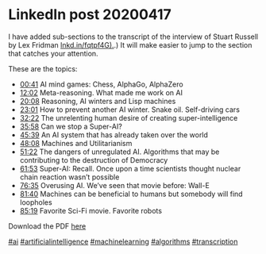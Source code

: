 # LinkedIn post 20200417

I have added sub-sections to the transcript of the interview of Stuart Russell by Lex Fridman [lnkd.in/fqtpf4G).](http://lnkd.in/fqtpf4G).) It will make easier to jump to the section that catches your attention.

These are the topics:

*  [00:41](https://youtu.be/KsZI5oXBC0k?t=41) AI mind games: Chess, AlphaGo, AlphaZero
*  [12:02](https://youtu.be/KsZI5oXBC0k?t=722) Meta-reasoning. What made me work on AI
*  [20:08](https://youtu.be/KsZI5oXBC0k?t=1208) Reasoning, AI winters and Lisp machines 
*  [23:01](https://youtu.be/KsZI5oXBC0k?t=1381) How to prevent another AI winter. Snake oil. Self-driving cars 
*  [32:22](https://youtu.be/KsZI5oXBC0k?t=1952) The unrelenting human desire of creating super-intelligence 
*  [35:58](https://youtu.be/KsZI5oXBC0k?t=2158) Can we stop a Super-AI?
*  [45:39](https://youtu.be/KsZI5oXBC0k?t=2739) An AI system that has already taken over the world
*  [48:08](https://youtu.be/KsZI5oXBC0k?t=2888) Machines and Utilitarianism 
*  [51:22](https://youtu.be/KsZI5oXBC0k?t=3082) The dangers of unregulated AI. Algorithms that may be contributing to the destruction of Democracy 
*  [61:53](https://youtu.be/KsZI5oXBC0k?t=3653) Super-AI: Recall. Once upon a time scientists thought nuclear chain reaction wasn’t possible
*  [76:35](https://youtu.be/KsZI5oXBC0k?t=4595) Overusing AI. We’ve seen that movie before: Wall-E
*  [81:40](https://youtu.be/KsZI5oXBC0k?t=4900) Machines can be beneficial to humans but somebody will find loopholes
*  [85:19](https://youtu.be/KsZI5oXBC0k?t=5119) Favorite Sci-Fi movie. Favorite robots



Download the PDF [here](https://github.com/f0nzie/transcript_interview_stuart_russell_by_lex_fridman/blob/master/Stuart_Russell--Long-Term_Future_of_Artificial_Intelligence_Artificial_Intelligence_-AI-_Podcast.pdf)

[#ai](https://www.linkedin.com/feed/hashtag/?keywords=ai&highlightedUpdateUrns=urn%3Ali%3Aactivity%3A6657145836125941760) [#artificialintelligence](https://www.linkedin.com/feed/hashtag/?keywords=artificialintelligence&highlightedUpdateUrns=urn%3Ali%3Aactivity%3A6657145836125941760) [#machinelearning](https://www.linkedin.com/feed/hashtag/?keywords=machinelearning&highlightedUpdateUrns=urn%3Ali%3Aactivity%3A6657145836125941760) [#algorithms](https://www.linkedin.com/feed/hashtag/?keywords=algorithms&highlightedUpdateUrns=urn%3Ali%3Aactivity%3A6657145836125941760) [#transcription](https://www.linkedin.com/feed/hashtag/?keywords=transcription&highlightedUpdateUrns=urn%3Ali%3Aactivity%3A6657145836125941760)


